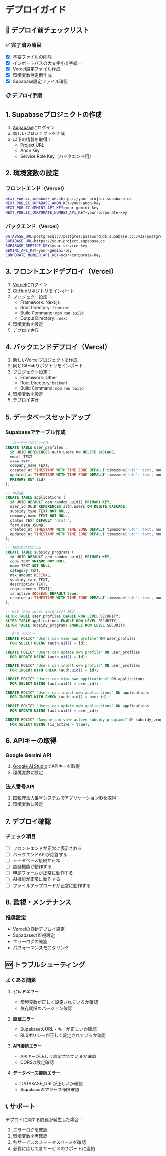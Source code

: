 # デプロイガイド

## 🚀 デプロイ前チェックリスト

### ✅ 完了済み項目
- [x] 不要ファイルの削除
- [x] インポートパスの大文字小文字統一
- [x] Vercel設定ファイル作成
- [x] 環境変数設定例作成
- [x] Supabase設定ファイル確認

### 📋 デプロイ手順

## 1. Supabaseプロジェクトの作成

1. [Supabase](https://supabase.com)にログイン
2. 新しいプロジェクトを作成
3. 以下の情報を取得：
   - Project URL
   - Anon Key
   - Service Role Key（バックエンド用）

## 2. 環境変数の設定

### フロントエンド（Vercel）
```bash
NEXT_PUBLIC_SUPABASE_URL=https://your-project.supabase.co
NEXT_PUBLIC_SUPABASE_ANON_KEY=your-anon-key
NEXT_PUBLIC_GEMINI_API_KEY=your-gemini-key
NEXT_PUBLIC_CORPORATE_NUMBER_API_KEY=your-corporate-key
```

### バックエンド（Vercel）
```bash
DATABASE_URL=postgresql://postgres:password@db.supabase.co:5432/postgres
SUPABASE_URL=https://your-project.supabase.co
SUPABASE_SERVICE_KEY=your-service-key
GEMINI_API_KEY=your-gemini-key
CORPORATE_NUMBER_API_KEY=your-corporate-key
```

## 3. フロントエンドデプロイ（Vercel）

1. [Vercel](https://vercel.com)にログイン
2. GitHubリポジトリをインポート
3. プロジェクト設定：
   - Framework: Next.js
   - Root Directory: `frontend`
   - Build Command: `npm run build`
   - Output Directory: `.next`
4. 環境変数を設定
5. デプロイ実行

## 4. バックエンドデプロイ（Vercel）

1. 新しいVercelプロジェクトを作成
2. 同じGitHubリポジトリをインポート
3. プロジェクト設定：
   - Framework: Other
   - Root Directory: `backend`
   - Build Command: `npm run build`
4. 環境変数を設定
5. デプロイ実行

## 5. データベースセットアップ

### Supabaseでテーブル作成
```sql
-- ユーザープロファイル
CREATE TABLE user_profiles (
  id UUID REFERENCES auth.users ON DELETE CASCADE,
  email TEXT,
  name TEXT,
  company_name TEXT,
  created_at TIMESTAMP WITH TIME ZONE DEFAULT timezone('utc'::text, now()) NOT NULL,
  updated_at TIMESTAMP WITH TIME ZONE DEFAULT timezone('utc'::text, now()) NOT NULL,
  PRIMARY KEY (id)
);

-- 申請書
CREATE TABLE applications (
  id UUID DEFAULT gen_random_uuid() PRIMARY KEY,
  user_id UUID REFERENCES auth.users ON DELETE CASCADE,
  subsidy_type TEXT NOT NULL,
  company_name TEXT NOT NULL,
  status TEXT DEFAULT 'draft',
  form_data JSONB,
  created_at TIMESTAMP WITH TIME ZONE DEFAULT timezone('utc'::text, now()) NOT NULL,
  updated_at TIMESTAMP WITH TIME ZONE DEFAULT timezone('utc'::text, now()) NOT NULL
);

-- 補助金プログラム
CREATE TABLE subsidy_programs (
  id UUID DEFAULT gen_random_uuid() PRIMARY KEY,
  code TEXT UNIQUE NOT NULL,
  name TEXT NOT NULL,
  category TEXT,
  max_amount DECIMAL,
  subsidy_rate TEXT,
  description TEXT,
  requirements TEXT[],
  is_active BOOLEAN DEFAULT true,
  created_at TIMESTAMP WITH TIME ZONE DEFAULT timezone('utc'::text, now()) NOT NULL
);

-- RLS (Row Level Security) 設定
ALTER TABLE user_profiles ENABLE ROW LEVEL SECURITY;
ALTER TABLE applications ENABLE ROW LEVEL SECURITY;
ALTER TABLE subsidy_programs ENABLE ROW LEVEL SECURITY;

-- RLS ポリシー
CREATE POLICY "Users can view own profile" ON user_profiles
  FOR SELECT USING (auth.uid() = id);

CREATE POLICY "Users can update own profile" ON user_profiles
  FOR UPDATE USING (auth.uid() = id);

CREATE POLICY "Users can insert own profile" ON user_profiles
  FOR INSERT WITH CHECK (auth.uid() = id);

CREATE POLICY "Users can view own applications" ON applications
  FOR SELECT USING (auth.uid() = user_id);

CREATE POLICY "Users can insert own applications" ON applications
  FOR INSERT WITH CHECK (auth.uid() = user_id);

CREATE POLICY "Users can update own applications" ON applications
  FOR UPDATE USING (auth.uid() = user_id);

CREATE POLICY "Anyone can view active subsidy programs" ON subsidy_programs
  FOR SELECT USING (is_active = true);
```

## 6. APIキーの取得

### Google Gemini API
1. [Google AI Studio](https://makersuite.google.com/app/apikey)でAPIキーを取得
2. 環境変数に設定

### 法人番号API
1. [国税庁法人番号システム](https://www.houjin-bangou.nta.go.jp/)でアプリケーションIDを取得
2. 環境変数に設定

## 7. デプロイ確認

### チェック項目
- [ ] フロントエンドが正常に表示される
- [ ] バックエンドAPIが応答する
- [ ] データベース接続が正常
- [ ] 認証機能が動作する
- [ ] 申請フォームが正常に動作する
- [ ] AI機能が正常に動作する
- [ ] ファイルアップロードが正常に動作する

## 8. 監視・メンテナンス

### 推奨設定
- Vercelの自動デプロイ設定
- Supabaseの監視設定
- エラーログの確認
- パフォーマンスモニタリング

## 🆘 トラブルシューティング

### よくある問題

1. **ビルドエラー**
   - 環境変数が正しく設定されているか確認
   - 依存関係のバージョン確認

2. **認証エラー**
   - SupabaseのURL・キーが正しいか確認
   - RLSポリシーが正しく設定されているか確認

3. **API接続エラー**
   - APIキーが正しく設定されているか確認
   - CORSの設定確認

4. **データベース接続エラー**
   - DATABASE_URLが正しいか確認
   - Supabaseのアクセス権限確認

## 📞 サポート

デプロイに関する問題が発生した場合：
1. エラーログを確認
2. 環境変数を再確認
3. 各サービスのステータスページを確認
4. 必要に応じて各サービスのサポートに連絡